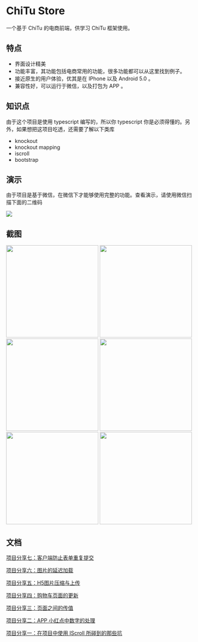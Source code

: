 # ChiTu Store
一个基于 ChiTu 的电商前端，供学习 ChiTu 框架使用。
## 特点
* 界面设计精美
* 功能丰富，其功能包括电商常用的功能，很多功能都可以从这里找到例子。
* 接近原生的用户体验，优其是在 IPhone 以及 Android 5.0  。
* 兼容性好，可以运行于微信，以及打包为 APP 。

## 知识点
由于这个项目是使用 typescript 编写的，所以你 typescript 你是必须得懂的。另外，如果想把这项目吃透，还需要了解以下类库
* knockout
* knockout mapping
* iscroll
* bootstrap

## 演示
由于项目是基于微信，在微信下才能够使用完整的功能。查看演示，请使用微信扫描下面的二维码

<img src="http://images2015.cnblogs.com/blog/24769/201512/24769-20151214114035646-1782417684.jpg"/>

## 截图
<img src="http://images2015.cnblogs.com/blog/24769/201512/24769-20151208122817293-191192690.png" width="250px"/>
<img src="http://images2015.cnblogs.com/blog/24769/201512/24769-20151208122838136-2052553047.png" width="250px"/>
<img src="http://images2015.cnblogs.com/blog/24769/201512/24769-20151208122926277-1352928391.png" width="250px"/>
<img src="http://images2015.cnblogs.com/blog/24769/201512/24769-20151208122954558-601077529.png" width="250px"/>
<img src="http://images2015.cnblogs.com/blog/24769/201512/24769-20151208123025793-515149933.png" width="250px"/>
<img src="http://images2015.cnblogs.com/blog/24769/201512/24769-20151212231220872-677914858.png" width="250px"/>

## 文档
[项目分享七：客户端防止表单重复提交](http://www.cnblogs.com/ansiboy/p/5065823.html)

[项目分享六：图片的延迟加载](http://www.cnblogs.com/ansiboy/p/5055337.html)

[项目分享五：H5图片压缩与上传](http://www.cnblogs.com/ansiboy/p/5054313.html)

[项目分享四：购物车页面的更新](http://www.cnblogs.com/ansiboy/p/5051448.html)

[项目分享三：页面之间的传值](http://www.cnblogs.com/ansiboy/p/5050498.html)

[项目分享二：APP 小红点中数字的处理](http://www.cnblogs.com/ansiboy/p/5049892.html)

[项目分享一：在项目中使用 IScroll 所碰到的那些坑](http://www.cnblogs.com/ansiboy/p/5049230.html)
